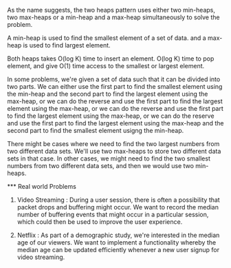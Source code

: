 As the name suggests, the two heaps pattern uses either two min-heaps, two max-heaps or a min-heap and a max-heap simultaneously to solve the problem.

A min-heap is used to find the smallest element of a set of data. and a max-heap is used to find largest element.

Both heaps takes O(log K) time to insert an element. O(log K) time to pop element, and give O(1) time access to the smallest or largest element.

In some problems, we're given a set of data such that it can be divided into two parts. We can either use the first part to find the smallest element using the min-heap and the second part to find the largest element using the max-heap, or we can do the reverse and use the first part to find the largest element using the max-heap, or we can do the reverse and use the first part to find the largest element using the max-heap, or we can do the reserve and use the first part to find the largest element using the max-heap and the second part to find the smallest element usigng the min-heap.

There might be cases where we need to find the two largest numbers from two different data sets. We'll use two max-heaps to store two different data sets in that case. In other cases, we might need to find the two smallest numbers from two different data sets, and then we would use two min-heaps.

*** Real world Problems

1. Video Streaming : During a user session, there is often a possibility that packet drops and buffering might occur. We want to record the median number of buffering events that might occur in a particular session, which could then be used to improve the user experience.

2. Netflix : As part of a demographic study, we're interested in the median age of our viewers. We want to implement a functionality whereby the median age can be updated efficiently whenever a new user signup for video streaming.

